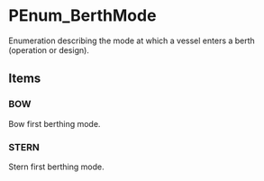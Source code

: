 # PEnum_BerthMode

Enumeration describing the mode at which a vessel enters a berth (operation or design).<!-- end of definition -->

## Items

### BOW
Bow first berthing mode.

### STERN
Stern first berthing mode.
